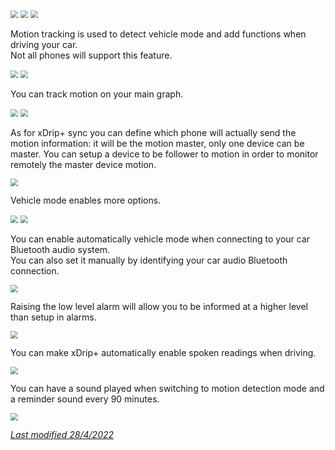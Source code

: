 <img src="../../images/hamburger_menu.png" style="zoom:75%;" />  
<img src="../../images/M-S.png" style="zoom:75%;" />  
<img src="../images/M-S-MT.png" style="zoom:75%;" />

Motion tracking is used to detect vehicle mode and add functions when driving your car.  
Not all phones will support this feature.

<img src="../images/M-S-MT1.png" style="zoom:75%;" />

<img src="../images/M-S-MT2.png" style="zoom:75%;" />

You can track motion on your main graph.

<img src="../images/M-S-MT3.png" style="zoom:75%;" />

<img src="../images/M-S-MT3a.png" style="zoom:75%;" />

As for xDrip+ sync you can define which phone will actually send the motion information: it will be the motion master, only one device can be master. You can setup a device to be follower to motion in order to monitor remotely the master device motion.

<img src="../images/M-S-MT4.png" style="zoom:75%;" />

Vehicle mode enables more options.

<img src="../images/M-S-MT5.png" style="zoom:75%;" />

<img src="../images/M-S-MT5a.png" style="zoom:75%;" />

You can enable automatically vehicle mode when connecting to your car Bluetooth audio system.  
You can also set it manually by identifying your car audio Bluetooth connection.

<img src="../images/M-S-MT6.png" style="zoom:75%;" />

Raising the low level alarm will allow you to be informed at a higher level than setup in alarms.

<img src="../images/M-S-MT7.png" style="zoom:75%;" />

You can make xDrip+ automatically enable spoken readings when driving.

<img src="../images/M-S-MT8.png" style="zoom:75%;" />

You can have a sound played when switching to motion detection mode and a reminder sound every 90 minutes. 

<img src="../images/M-S-MT9.png" style="zoom:75%;" />

</br>

[*Last modified 28/4/2022*](https://github.com/NightscoutFoundation/xDrip/releases/tag/2022.03.27)